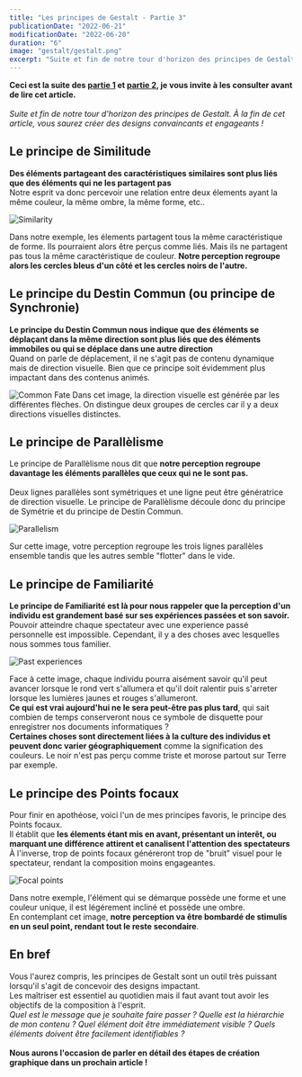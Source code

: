 ```yaml
---
title: "Les principes de Gestalt - Partie 3"
publicationDate: "2022-06-21"
modificationDate: "2022-06-20"
duration: "6"
image: "gestalt/gestalt.png"
excerpt: "Suite et fin de notre tour d'horizon des principes de Gestalt. À la fin de cet article, vous saurez créer des designs convaincants et engageants !"
---
```

**Ceci est la suite des [partie 1](/blog/les-principes-de-gestalt-partie-1-3) et [partie 2](/blog/les-principes-de-gestalt-partie-2-3), je vous invite à les consulter avant de lire cet article.**<br/>
<br/>
*Suite et fin de notre tour d'horizon des principes de Gestalt. À la fin de cet article, vous saurez créer des designs convaincants et engageants !*

## Le principe de Similitude
**Des éléments partageant des caractéristiques similaires sont plus liés que des éléments qui ne les partagent pas**<br/>
Notre esprit va donc percevoir une relation entre deux élements ayant la même couleur, la même ombre, la même forme, etc.. 

![Similarity](/images/blog/gestalt/similarity.png)
<br/>

Dans notre exemple, les élements partagent tous la même caractéristique de forme. Ils pourraient alors être perçus comme liés. Mais ils ne partagent pas tous la même caractéristique de couleur. **Notre perception regroupe alors les cercles bleus d'un côté et les cercles noirs de l'autre.** 

## Le principe du Destin Commun (ou principe de Synchronie)
**Le principe du Destin Commun nous indique que des éléments se déplaçant dans la même direction sont plus liés que des éléments immobiles ou qui se déplace dans une autre direction**<br/>
Quand on parle de déplacement, il ne s'agit pas de contenu dynamique mais de direction visuelle. Bien que ce principe soit évidemment plus impactant dans des contenus animés.
<br/>

![Common Fate](/images/blog/gestalt/common-fate.png)
Dans cet image, la direction visuelle est générée par les différentes flèches. On distingue deux groupes de cercles car il y a deux directions visuelles distinctes.

## Le principe de Parallèlisme
Le principe de Parallèlisme nous dit que **notre perception regroupe davantage les éléments parallèles que ceux qui ne le sont pas.**<br/>
<br/>
Deux lignes parallèles sont symétriques et une ligne peut être génératrice de direction visuelle. Le principe de Parallèlisme découle donc du principe de Symétrie et du principe de Destin Commun.<br/>


![Parallelism](/images/blog/gestalt/parallelism.png)
<br/>

Sur cette image, votre perception regroupe les trois lignes parallèles ensemble tandis que les autres semble "flotter" dans le vide.

## Le principe de Familiarité
**Le principe de Familiarité est là pour nous rappeler que la perception d'un individu est grandement basé sur ses expériences passées et son savoir.**<br/>
Pouvoir atteindre chaque spectateur avec une experience passé personnelle est impossible. Cependant, il y a des choses avec lesquelles nous sommes tous familier.

![Past experiences](/images/blog/gestalt/past-experience.png)

Face à cette image, chaque individu pourra aisément savoir qu'il peut avancer lorsque le rond vert s'allumera et qu'il doit ralentir puis s'arreter lorsque les lumières jaunes et rouges s'allumeront.<br/>
**Ce qui est vrai aujourd'hui ne le sera peut-être pas plus tard**, qui sait combien de temps conserveront nous ce symbole de disquette pour enregistrer nos documents informatiques ?<br/>
**Certaines choses sont directement liées à la culture des individus et peuvent donc varier géographiquement** comme la signification des couleurs. Le noir n'est pas perçu comme triste et morose partout sur Terre par exemple.<br/>

## Le principe des Points focaux
Pour finir en apothéose, voici l'un de mes principes favoris, le principe des Points focaux.<br/>
Il établit que **les élements étant mis en avant, présentant un interêt, ou marquant une différence attirent et canalisent l'attention des spectateurs**
À l'inverse, trop de points focaux généreront trop de "bruit" visuel pour le spectateur, rendant la composition moins engageantes.

![Focal points](/images/blog/gestalt/focal-points.png)
<br/>

Dans notre exemple, l'élément qui se démarque possède une forme et une couleur unique, il est légérement incliné et possède une ombre.<br/>
En contemplant cet image, **notre perception va être bombardé de stimulis en un seul point, rendant tout le reste secondaire**.<br/>

## En bref
Vous l'aurez compris, les principes de Gestalt sont un outil très puissant lorsqu'il s'agit de concevoir des designs impactant.<br/>
Les maîtriser est essentiel au quotidien mais il faut avant tout avoir les objectifs de la composition à l'esprit.<br/>
*Quel est le message que je souhaite faire passer ? Quelle est la hiérarchie de mon contenu ?
Quel élément doit être immédiatement visible ?  Quels éléments doivent être facilement identifiables ?*<br/>
<br/>
**Nous aurons l'occasion de parler en détail des étapes de création graphique dans un prochain article !**
